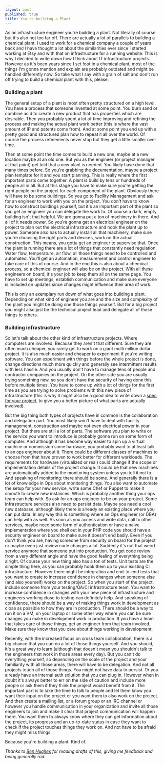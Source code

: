 ```yaml
---
layout: post
published: true
title: You're building a Plant
---
```


As an infrastructure engineer you're building a plant. Not literally of course
but it's also not too far off. There are actually a lot of parallels to
building a chemical plant. I used to work for a chemical company a couple of
years back and I have thought a lot about the similarities ever since I
started working at Etsy and with that on infrastructure for a running website.
This is why I decided to write down how I think about IT infrastructure
projects. However as it's been years since I set foot in a chemical plant,
most of the things I'm gonna mention and explain are probably outdated and
might be handled differently now. So take what I say with a grain of salt and
don't run off trying to build a chemical plant with this, please.

### Building a plant
The general setup of a plant is most often pretty structured on a high level.
You have a process that someone invented at some point. You burn sand or
combine acid to create a new product that has properties which are desirable.
Then you probably spent a lot of time improving and refining the process and
making the actual plant work better (this is where the vast amount of IP and
patents come from). And at some point you end up with a pretty good and
structured plan how to repeat it all over the world. Of course the process
refinements never stop but they get a little smaller over time.

Then at some point the time comes to build a new one, maybe at a new location
maybe at an old one. But you as the engineer (or project manager at that
point) get told that a new plant is needed. You likely have done that many
times before. So you're grabbing the documentation, maybe a project plan
template for it and you start planning. This is really where the first
important parts come together. A plant is build by tens or hundreds of people
all in all. But at this stage you have to make sure you're getting the right
people on the project for each component of the plant. Obviously there will
have to be some buildings. So you go to Facility Management and ask for
an engineer to work with you on the project. You don't have to know how to
construct buildings yourself, but it's an important part of the plant so you
get an engineer you can delegate the work to. Of course a dark, empty building
isn't that helpful. We are gonna put a ton of machinery in there. And all of
it needs power. So you're gonna get an electrical engineer on the project to
plan out the electrical infrastructure and hook the plant up to power. Someone
also has to actually install all that machinery, make sure you're choosing the
right parts and devices, work on the actual construction. This means, you
gotta get an engineer to supervise that. Once the plant is running there are
a lot of things that constantly need regulation. Water flow, temperature, air
flow, all those things need to be controlled and automated. You'll get an
automation, measurement and control engineer to take care of this of course.
And in the end this is also about a chemical process, so a chemical engineer
will also be on the project. With all these engineers on board, it's your job
to keep them all on the same page. You have to set up meetings, establish
communication and make sure everyone is included on updates since changes
might influence their area of work.

This is only an exemplary run down of what goes into building a plant.
Depending on what kind of engineer you are and the size and complexity of the
plant you might be doing one those things yourself. But for a big project you
might also just be the technical project lead and delegate all of those things
to others.


### Building infrastructure
So let's talk about the other kind of infrastructure projects. Where computers
are involved. Because they aren't that different. Sure they are often much
cheaper, you rarely get to work on a giant multi million dollar project. It is
also much easier and cheaper to experiment if you're writing software. You can
experiment with things before the whole project is done, change directions
much more quickly and generally see intermittent results with less hassle. And
you usually don't have to manage tens of people and contractor companies on
the project. On the other side you are usually trying something new, so you
don't have the security of having done this before multiple times. You have to
come up with a lot of things for the first time as you are trying to solve
problems with this new piece of infrastructure (this is why it might also be a
good idea to write down a [spec for your project][d2fn], to give you a better
picture of what parts are actually involved).

But the big thing both types of projects have in common is the collaboration
and delegation part. You most likely won't have to deal with facility
management, construction and maybe not even electrical power in your project.
But there are still a lot of parts. The software you plan to write or the
service you want to introduce is probably gonna run on some form of computer.
And although it has become way easier to spin up a virtual machine or
commission some hardware, you probably want to at least talk to an ops
engineer about it. There could be different classes of machines to choose from
that have proven to work better for different workloads. The requirements for
hardware (virtualized or real) could change if the scope or implementation
details of the project change. It could be that new machines are automatically
added to the monitoring system unless you tell it not to. And speaking of
monitoring: there should be some. And generally there is a lot of knowledge in
Ops about monitoring things. You also want to automate the setup for your new
service, write some Chef or Puppet to make it smooth to create new instances.
Which is probably another thing your ops team can help with. So ask for an ops
engineer to be on your project. Some infrastructure services also need to
persist data. Maybe you need a cool new database, although likely there is already an
existing place where you can put data. In any way this is something where an
Ops engineer (or DBA) can help with as well. As soon as you access and write
data, call to other services, maybe need some form of authentication or have a
naive implementation where you shell out in your PHP code you should have a
security engineer on board to make sure it doesn't end badly. Even if you
don't think you are, having someone from security on board for the project or
maybe even just review code changes a lot. Suddenly it's not that weird
service anymore that someone put into production. You get code review from a
very different angle and have the good feeling of everything being alright. Of
course your new thing also has a ton of tests. Unit tests are the simple thing
here, as you can probably hook them up to your existing CI infrastructure.
However there might be integration and end-to-end tests that you want to
create to increase confidence in changes when someone else (and also yourself)
works on the project. So when you start of the project, include someone from
your testing/QA/CI infrastructure team. You want to increase confidence in
changes with your new piece of infrastructure and engineers working close to
testing can definitely help. And speaking of confidence, there should be a way
of making things work in development as close as possible to how they are in
production. There should be a way to run it on a VM, on your laptop or some
other way where you can be sure changes you make in development work in
production. If you have a team that takes care of those things, get an
engineer from that team involved. Make sure they know that you care about
things working in development.

Recently, with the increased focus on cross team collaboration, there is a big
chance that you can do a lot of those things yourself. And you should, it's a
great way to learn (although that doesn't mean you shouldn't talk to the
engineers that work in those areas every day). But you can't do everything
yourself, so depending on the scale of the project and your familiarity with
all those areas, there will have to be delegation. And not all projects touch
all of those things. You might not have data to persist. Or you already have
an internal auth solution that you can plug in. However when in doubt it's
always better to err on the side of caution and include more people or ask
them if they think the project would benefit from it. The important part is to
take the time to talk to people and let them know you want their input on the
project or you want them to also work on the project. And then create a
mailing list, or a forum group or an IRC channel or however you handle
communication in your organization and invite all those engineers to join and
make it clear that project communication will happen there. You want them to
always know where they can get information about the project, its progress and
an up-to-date status in case they want to check if the project touches things
they work on. And not have to be afraid they might miss things.

Because you're building a plant. Kind of.

*Thanks to [Ben Hughes][bhughes] for reading drafts of this, giving me feedback and
being generally rad.*

[d2fn]: http://www.d2fn.com/2013/01/28/functional-specifications-for-infrastructure-engineers.html
[bhughes]: https://twitter.com/benjammingh
